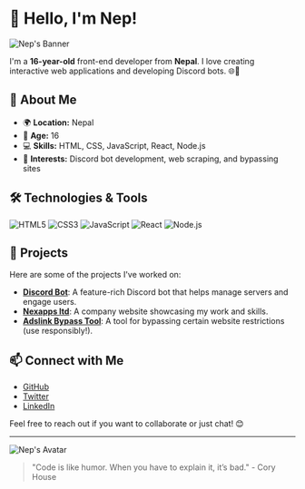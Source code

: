 # 👋 Hello, I'm Nep!

![Nep's Banner](https://your-image-url.com/banner.jpg) <!-- Replace with your banner image URL -->

I'm a **16-year-old** front-end developer from **Nepal**. I love creating interactive web applications and developing Discord bots. 🌐🤖

## 🚀 About Me

- 🌍 **Location:** Nepal
- 🎂 **Age:** 16
- 💻 **Skills:** HTML, CSS, JavaScript, React, Node.js
- 🤖 **Interests:** Discord bot development, web scraping, and bypassing sites

## 🛠️ Technologies & Tools

![HTML5](https://img.shields.io/badge/HTML5-000000?style=flat&logo=html5&logoColor=E34F26) 
![CSS3](https://img.shields.io/badge/CSS3-000000?style=flat&logo=css3&logoColor=1572B6) 
![JavaScript](https://img.shields.io/badge/JavaScript-000000?style=flat&logo=javascript&logoColor=F7DF1E) 
![React](https://img.shields.io/badge/React-000000?style=flat&logo=react&logoColor=61DAFB) 
![Node.js](https://img.shields.io/badge/Node.js-000000?style=flat&logo=node.js&logoColor=8CC84B) 

## 🌟 Projects

Here are some of the projects I've worked on:

- **[Discord Bot](https://nexapps.netlify.app/evolution)**: A feature-rich Discord bot that helps manage servers and engage users.
- **[Nexapps ltd](https://nexapps.netlify.app/)**: A company website showcasing my work and skills.
- **[Adslink Bypass Tool](https://nexapps.netlify.app/evobypasser)**: A tool for bypassing certain website restrictions (use responsibly!).

## 📫 Connect with Me

- [GitHub](https://github.com/developerprajwalyt)
- [Twitter](https://twitter.com/)
- [LinkedIn](https://linkedin.com/in/)

Feel free to reach out if you want to collaborate or just chat! 😊

---

![Nep's Avatar](https://your-image-url.com/avatar.jpg) <!-- Replace with your avatar image URL -->

> "Code is like humor. When you have to explain it, it’s bad." - Cory House
> 
